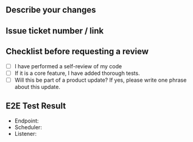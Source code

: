 ## Describe your changes

## Issue ticket number / link

## Checklist before requesting a review
- [ ] I have performed a self-review of my code
- [ ] If it is a core feature, I have added thorough tests.
- [ ] Will this be part of a product update? If yes, please write one phrase about this update.

## E2E Test Result
- Endpoint:
- Scheduler:
- Listener: 
